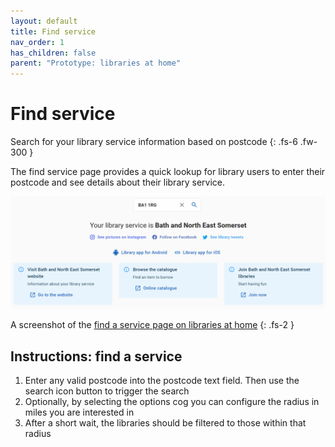 ```yaml
---
layout: default
title: Find service
nav_order: 1
has_children: false
parent: "Prototype: libraries at home"
---
```


# Find service

Search for your library service information based on postcode
{: .fs-6 .fw-300 }

The find service page provides a quick lookup for library users to enter their postcode and see details about their library service. 

![A screenshot of the Find page on the libraries at home site showing an example of searching for a bath and north east somerset postcode and finding details about the library service](https://raw.githubusercontent.com/LibrariesHacked/librarylab/master/assets/images/prototype-librariesathome-find.PNG)

A screenshot of the [find a service page on libraries at home](https://www.librariesathome.co.uk/)
{: .fs-2 }

## Instructions: find a service

1. Enter any valid postcode into the postcode text field. Then use the search icon button to trigger the search
2. Optionally, by selecting the options cog you can configure the radius in miles you are interested in
2. After a short wait, the libraries should be filtered to those within that radius
